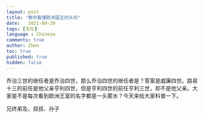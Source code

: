 ```yaml
---
layout: post
title: "教你看懂欧洲国王的头衔"
date:   2021-09-20
tags: [文化]
language : Chinese
comments: true
author: Zhen
toc: true
published: true
hidden: false
---
```

乔治三世的继任者是乔治四世，那么乔治四世的继任者是？答案是威廉四世。路易十三的前任是他父亲亨利四世，但是亨利四世的前任亨利三世，却不是他父亲。大家是不是每次看到欧洲王室的名字都是一头雾水？今天来给大家科普一下。




兄终弟及，叔叔、孙子
<!--stackedit_data:
eyJoaXN0b3J5IjpbLTUxNjI4MTE3NCwtMTExOTg2MzE4NSw2OT
YyODY3NjMsMjAxMzk2MDc5Nl19
-->